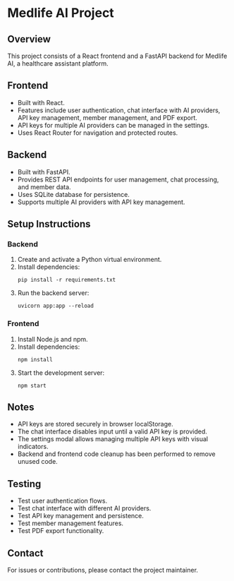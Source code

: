 # Medlife AI Project

## Overview

This project consists of a React frontend and a FastAPI backend for Medlife AI, a healthcare assistant platform.

## Frontend

- Built with React.
- Features include user authentication, chat interface with AI providers, API key management, member management, and PDF export.
- API keys for multiple AI providers can be managed in the settings.
- Uses React Router for navigation and protected routes.

## Backend

- Built with FastAPI.
- Provides REST API endpoints for user management, chat processing, and member data.
- Uses SQLite database for persistence.
- Supports multiple AI providers with API key management.

## Setup Instructions

### Backend

1. Create and activate a Python virtual environment.
2. Install dependencies:
   ```
   pip install -r requirements.txt
   ```
3. Run the backend server:
   ```
   uvicorn app:app --reload
   ```

### Frontend

1. Install Node.js and npm.
2. Install dependencies:
   ```
   npm install
   ```
3. Start the development server:
   ```
   npm start
   ```

## Notes

- API keys are stored securely in browser localStorage.
- The chat interface disables input until a valid API key is provided.
- The settings modal allows managing multiple API keys with visual indicators.
- Backend and frontend code cleanup has been performed to remove unused code.

## Testing

- Test user authentication flows.
- Test chat interface with different AI providers.
- Test API key management and persistence.
- Test member management features.
- Test PDF export functionality.

## Contact

For issues or contributions, please contact the project maintainer.
